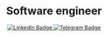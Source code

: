 <div id="header" align="center">
  <h1>Software engineer</h1>
  

  
  <div id="badges">
    <a href="https://www.linkedin.com/in/ipestilenz/">
      <img src="https://img.shields.io/badge/LinkedIn-blue?style=for-the-badge&logo=linkedin&logoColor=white" alt="LinkedIn Badge"/>
    </a>
    <a href="https://t.me/rollyscrolly">
      <img src="https://img.shields.io/badge/telegram-black?style=for-the-badge&logo=telegram&logoColor=black" alt="Telegram Badge"/>
    </a>
  </div>
  
  <img src="https://komarev.com/ghpvc/?username=mrblond1n&style=flat-square&color=blue" alt=""/>
<div>


<!--
**mrblond1n/mrblond1n** is a ✨ _special_ ✨ repository because its `README.md` (this file) appears on your GitHub profile.

Here are some ideas to get you started:

- 🔭 I’m currently working on ...
- 🌱 I’m currently learning ...
- 👯 I’m looking to collaborate on ...
- 🤔 I’m looking for help with ...
- 💬 Ask me about ...
- 📫 How to reach me: ...
- 😄 Pronouns: ...
- ⚡ Fun fact: ...
-->
